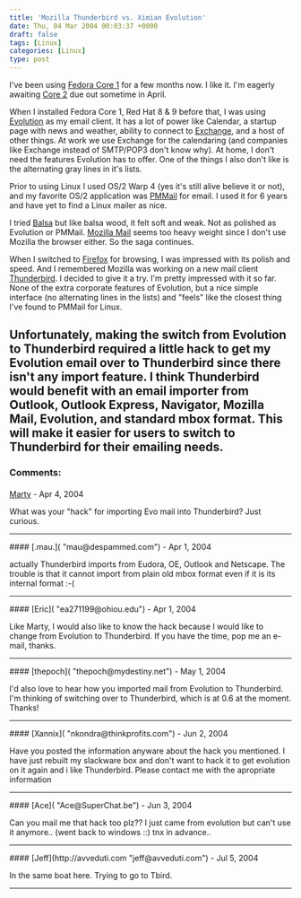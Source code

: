 ```yaml
---
title: 'Mozilla Thunderbird vs. Ximian Evolution'
date: Thu, 04 Mar 2004 00:03:37 +0000
draft: false
tags: [Linux]
categories: [Linux]
type: post
---
```


I've been using [Fedora Core 1](http://fedora.redhat.com) for a few months now. I like it. I'm eagerly awaiting [Core 2](http://download.fedora.redhat.com/pub/fedora/linux/core/test/1.90/i386/) due out sometime in April.

When I installed Fedora Core 1, Red Hat 8 & 9 before that, I was using [Evolution](http://www.ximian.com/products/evolution/) as my email client. It has a lot of power like Calendar, a startup page with news and weather, ability to connect to [Exchange](http://www.microsoft.com/exchange/default.asp), and a host of other things. At work we use Exchange for the calendaring (and companies like Exchange instead of SMTP/POP3 don't know why). At home, I don't need the features Evolution has to offer. One of the things I also don't like is the alternating gray lines in it's lists.

Prior to using Linux I used OS/2 Warp 4 (yes it's still alive believe it or not), and my favorite OS/2 application was [PMMail](http://www.pmmail2000.com/) for email. I used it for 6 years and have yet to find a Linux mailer as nice.

I tried [Balsa](http://balsa.gnome.org/) but like balsa wood, it felt soft and weak. Not as polished as Evolution or PMMail. [Mozilla Mail](http://www.mozilla.org) seems too heavy weight since I don't use Mozilla the browser either. So the saga continues.

When I switched to [Firefox](http://www.mozilla.org/products/firefox/) for browsing, I was impressed with its polish and speed. And I remembered Mozilla was working on a new mail client [Thunderbird](http://www.mozilla.org/products/thunderbird/). I decided to give it a try. I'm pretty impressed with it so far. None of the extra corporate features of Evolution, but a nice simple interface (no alternating lines in the lists) and "feels" like the closest thing I've found to PMMail for Linux.

Unfortunately, making the switch from Evolution to Thunderbird required a little hack to get my Evolution email over to Thunderbird since there isn't any import feature. I think Thunderbird would benefit with an email importer from Outlook, Outlook Express, Navigator, Mozilla Mail, Evolution, and standard mbox format. This will make it easier for users to switch to Thunderbird for their emailing needs.
---
### Comments:
#### 
[Marty]( "marty@redhat.com") - <time datetime="2004-04-01 18:36:35">Apr 4, 2004</time>

What was your "hack" for importing Evo mail into Thunderbird? Just curious.
<hr />
#### 
[.mau.]( "mau@despammed.com") - <time datetime="2004-04-12 14:42:25">Apr 1, 2004</time>

actually Thunderbird imports from Eudora, OE, Outlook and Netscape. The trouble is that it cannot import from plain old mbox format even if it is its internal format :-(
<hr />
#### 
[Eric]( "ea271199@ohiou.edu") - <time datetime="2004-04-26 12:52:44">Apr 1, 2004</time>

Like Marty, I would also like to know the hack because I would like to change from Evolution to Thunderbird. If you have the time, pop me an e-mail, thanks.
<hr />
#### 
[thepoch]( "thepoch@mydestiny.net") - <time datetime="2004-05-03 10:22:19">May 1, 2004</time>

I'd also love to hear how you imported mail from Evolution to Thunderbird. I'm thinking of switching over to Thunderbird, which is at 0.6 at the moment. Thanks!
<hr />
#### 
[Xannix]( "nkondra@thinkprofits.com") - <time datetime="2004-06-01 13:58:15">Jun 2, 2004</time>

Have you posted the information anyware about the hack you mentioned. I have just rebuilt my slackware box and don't want to hack it to get evolution on it again and i like Thunderbird. Please contact me with the apropriate information
<hr />
#### 
[Ace]( "Ace@SuperChat.be") - <time datetime="2004-06-30 17:11:58">Jun 3, 2004</time>

Can you mail me that hack too plz?? I just came from evolution but can't use it anymore.. (went back to windows :$:$) tnx in advance..
<hr />
#### 
[Jeff](http://avveduti.com "jeff@avveduti.com") - <time datetime="2004-07-02 18:46:00">Jul 5, 2004</time>

In the same boat here. Trying to go to Tbird.
<hr />
